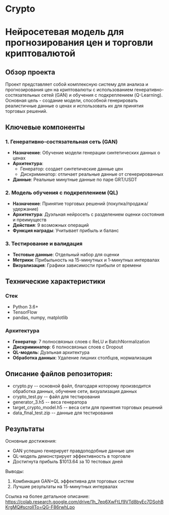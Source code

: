# Crypto

# Нейросетевая модель для прогнозирования цен и торговли криптовалютой

## Обзор проекта

Проект представляет собой комплексную систему для анализа и прогнозирования цен на криптовалюты с использованием генеративно-состязательных сетей (GAN) и обучения с подкреплением (Q-Learning). Основная цель - создание модели, способной генерировать реалистичные данные о ценах и использовать их для принятия торговых решений.

## Ключевые компоненты

### 1. Генеративно-состязательная сеть (GAN)
- **Назначение**: Обучение модели генерации синтетических данных о ценах
- **Архитектура**:
  - Генератор: создает синтетические данные цен
  - Дискриминатор: отличает реальные данные от сгенерированных
- **Данные**: Реальные минутные данные по паре GRT/USDT

### 2. Модель обучения с подкреплением (QL)
- **Назначение**: Принятие торговых решений (покупка/продажа/удержание)
- **Архитектура**: Дуэльная нейросеть с разделением оценки состояния и преимуществ
- **Действия**: 9 возможных операций
- **Функция награды**: Учитывает прибыль и баланс

### 3. Тестирование и валидация
- **Тестовые данные**: Отдельный набор для оценки
- **Метрики**: Прибыльность на 15-минутных и 1-минутных интервалах
- **Визуализация**: Графики зависимости прибыли от времени

## Технические характеристики

### Стек
- Python 3.6+
- TensorFlow 
- pandas, numpy, matplotlib

### Архитектура
- **Генератор**: 7 полносвязных слоев с ReLU и BatchNormalization
- **Дискриминатор**: 6 полносвязных слоев с Dropout
- **QL-модель**: Дуэльная архитектура
- **Обработка данных**: Удаление лишних столбцов, нормализация

## Описание файлов репозитория:
- crypto.py -- основной файл, благодаря которому производится обработка данных, обучение сети, визуализация данных 
- crypto_test.py -- файл для тестирования
- generator_3.h5 -- веса генератора
- target_crypto_model.h5 -- веса сети для принятия торговых решений
- data_final_test.zip -- данные для тестирования

## Результаты

Основные достижения:
- GAN успешно генерирует правдоподобные данные цен
- QL-модель демонстрирует эффективность в торговле
- Достигнута прибыль $1013.64 за 10 тестовых дней

Выводы:
1. Комбинация GAN+QL эффективна для торговых систем
2. Лучшие результаты на 15-минутных интервалах

Ссылка на более детальное описание:
https://colab.research.google.com/drive/1h_7ep6XwFtLf9VTd8byEc7DSohBKrgMQ#scrollTo=QG-F86rwhLpo
